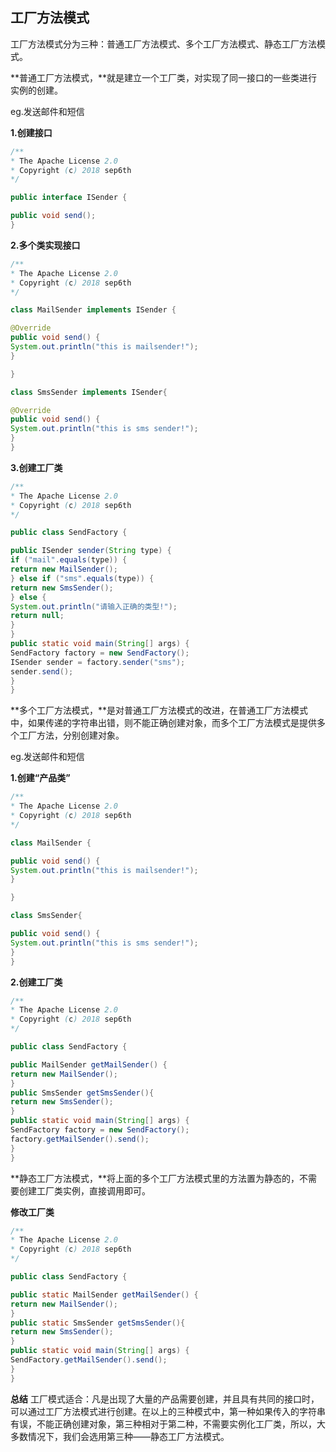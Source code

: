 ## 工厂方法模式

工厂方法模式分为三种：普通工厂方法模式、多个工厂方法模式、静态工厂方法模式。

**普通工厂方法模式，**就是建立一个工厂类，对实现了同一接口的一些类进行实例的创建。

eg.发送邮件和短信

**1.创建接口**

```java
/**
* The Apache License 2.0
* Copyright (c) 2018 sep6th
*/

public interface ISender {

public void send();
}
```
**2.多个类实现接口**

```java
/**
* The Apache License 2.0
* Copyright (c) 2018 sep6th
*/

class MailSender implements ISender {

@Override
public void send() {
System.out.println("this is mailsender!");
}

}

class SmsSender implements ISender{

@Override
public void send() {
System.out.println("this is sms sender!");
}
}
```
**3.创建工厂类**

```java
/**
* The Apache License 2.0
* Copyright (c) 2018 sep6th
*/

public class SendFactory {

public ISender sender(String type) {
if ("mail".equals(type)) {
return new MailSender();
} else if ("sms".equals(type)) {
return new SmsSender();
} else {
System.out.println("请输入正确的类型!");
return null;
}
}
public static void main(String[] args) {
SendFactory factory = new SendFactory();
ISender sender = factory.sender("sms");
sender.send();
}
}
```
**多个工厂方法模式，**是对普通工厂方法模式的改进，在普通工厂方法模式中，如果传递的字符串出错，则不能正确创建对象，而多个工厂方法模式是提供多个工厂方法，分别创建对象。

eg.发送邮件和短信

**1.创建“产品类”**

```java
/**
* The Apache License 2.0
* Copyright (c) 2018 sep6th
*/

class MailSender {

public void send() {
System.out.println("this is mailsender!");
}

}

class SmsSender{

public void send() {
System.out.println("this is sms sender!");
}
}
```

**2.创建工厂类**

```java
/**
* The Apache License 2.0
* Copyright (c) 2018 sep6th
*/

public class SendFactory {

public MailSender getMailSender() {
return new MailSender();
}
public SmsSender getSmsSender(){
return new SmsSender();
}
public static void main(String[] args) {
SendFactory factory = new SendFactory();
factory.getMailSender().send();
}
}
```

**静态工厂方法模式，**将上面的多个工厂方法模式里的方法置为静态的，不需要创建工厂类实例，直接调用即可。

**修改工厂类**
```java
/**
* The Apache License 2.0
* Copyright (c) 2018 sep6th
*/

public class SendFactory {

public static MailSender getMailSender() {
return new MailSender();
}
public static SmsSender getSmsSender(){
return new SmsSender();
}
public static void main(String[] args) {
SendFactory.getMailSender().send();
}
}
```
**总结**
工厂模式适合：凡是出现了大量的产品需要创建，并且具有共同的接口时，可以通过工厂方法模式进行创建。在以上的三种模式中，第一种如果传入的字符串有误，不能正确创建对象，第三种相对于第二种，不需要实例化工厂类，所以，大多数情况下，我们会选用第三种——静态工厂方法模式。
